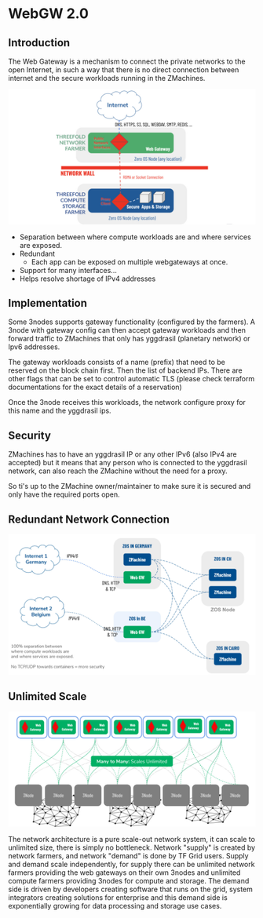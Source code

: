 <h1> WebGW 2.0 </h1>



## Introduction

The Web Gateway is a mechanism to connect the private networks to the open Internet, in such a way that there is no direct connection between internet and the secure workloads running in the ZMachines.

![](img/webgateway.jpg)


- Separation between where compute workloads are and where services are exposed.
- Redundant
    - Each app can be exposed on multiple webgateways at once.
- Support for many interfaces...
- Helps resolve shortage of IPv4 addresses

## Implementation

Some 3nodes supports gateway functionality (configured by the farmers). A 3node with gateway config can then accept gateway workloads and then forward traffic to ZMachines that only has yggdrasil (planetary network) or Ipv6 addresses.

The gateway workloads consists of a name (prefix) that need to be reserved on the block chain first. Then the list of backend IPs. There are other flags that can be set to control automatic TLS (please check terraform documentations for the exact details of a reservation)

Once the 3node receives this workloads, the network configure proxy for this name and the yggdrasil ips.

## Security

ZMachines has to have an yggdrasil IP or any other IPv6 (also IPv4 are accepted) but it means that any person who is connected to the yggdrasil network, can also reach the ZMachine without the need for a proxy.

So ti's up to the ZMachine owner/maintainer to make sure it is secured and only have the required ports open.

## Redundant Network Connection

![](img/redundant_net.jpg)


## Unlimited Scale

![](img/webgw_scaling.jpg)


The network architecture is a pure scale-out network system, it can scale to unlimited size, there is simply no bottleneck. Network "supply" is created by network farmers, and network "demand" is done by TF Grid users.  Supply and demand scale independently, for supply there can be unlimited network farmers providing the web gateways on their own 3nodes and unlimited compute farmers providing 3nodes for compute and storage. The demand side is driven by developers creating software that runs on the grid, system integrators creating solutions for enterprise and this demand side is exponentially growing for data processing and storage use cases.
